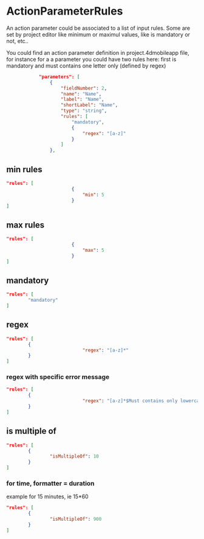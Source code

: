 # ActionParameterRules

An action parameter could be associated to a list of input rules. Some are set by project editor like minimum or maximul values, like is mandatory or not, etc..

You could find an action parameter definition in project.4dmobileapp file, for instance for a a parameter you could have two rules here: first is mandatory and must contains one letter only (defined by regex)

```json
			"parameters": [
				{
					"fieldNumber": 2,
					"name": "Name",
					"label": "Name",
					"shortLabel": "Name",
					"type": "string",
					"rules": [
						"mandatory",
						{
							"regex": "[a-z]"
						}
					]
				},
```


## min rules

```json
"rules": [
						{
							"min": 5
						}
]
```

## max rules

```json
"rules": [
						{
							"max": 5
						}
]
```

## mandatory

```json
"rules": [
		"mandatory"
]
```

## regex

```json
"rules": [
		{
							"regex": "[a-z]*"
		}
]
```

### regex with specific error message


```json
"rules": [
		{
							"regex": "[a-z]*$Must contains only lowercase letters"
		}
]
```

## is multiple of 

```json
"rules": [
		{
				"isMultipleOf": 10
		}
]
```

### for time, formatter = duration

example for 15 minutes, ie 15*60

```json
"rules": [
		{
				"isMultipleOf": 900
		}
]
```

